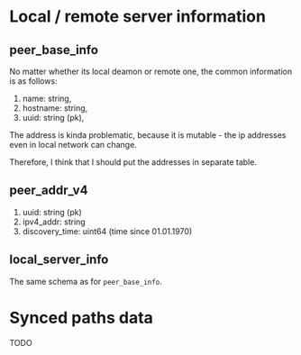 # Local / remote server information

## peer_base_info

No matter whether its local deamon or remote one, the common information is as follows:

1. name: string,
2. hostname: string,
3. uuid: string (pk),

The address is kinda problematic, because it is mutable - the ip addresses even in local network can change.

Therefore, I think that I should put the addresses in separate table.

## peer_addr_v4

1. uuid: string (pk)
2. ipv4_addr: string
3. discovery_time: uint64 (time since 01.01.1970)

## local_server_info

The same schema as for `peer_base_info`.

# Synced paths data

TODO
